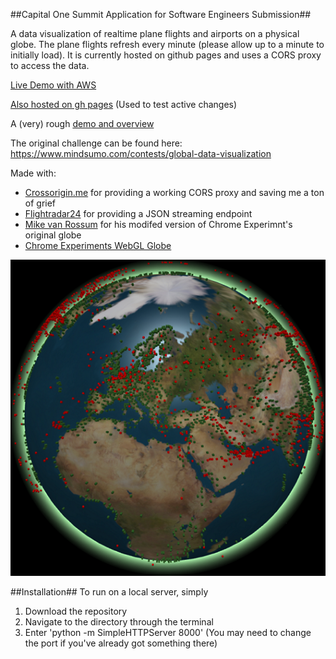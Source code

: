 ##Capital One Summit Application for Software Engineers Submission##



A data visualization of realtime plane flights and airports on a physical globe. The plane flights refresh every minute (please allow up to a minute to initially load). It is currently hosted on github pages and uses a CORS proxy to access the data.

[Live Demo with AWS](http://flight-globe.com.s3-website-us-east-1.amazonaws.com/)

[Also hosted on gh pages](https://camelkaiser.github.io/Realtime-Flights/) (Used to test active changes)

A (very) rough [demo and overview](https://youtu.be/3FCsDLWWSLo)

The original challenge can be found here: https://www.mindsumo.com/contests/global-data-visualization

Made with:
* [Crossorigin.me](https://www.chromeexperiments.com/globe) for providing a working CORS proxy and saving me a ton of grief
* [Flightradar24](https://www.flightradar24.com/0,0/5) for providing a JSON streaming endpoint 
* [Mike van Rossum](https://github.com/askmike/realtime-webgl-globe) for his modifed version of Chrome Experimnt's original globe
* [Chrome Experiments WebGL Globe](https://www.chromeexperiments.com/globe)

![alt text](https://github.com/camelKaiser/Realtime-Flights/blob/master/example.png "Green Airports, Red Planes")

##Installation##
To run on a local server, simply

1. Download the repository
2. Navigate to the directory through the terminal
3. Enter 'python -m SimpleHTTPServer 8000' (You may need to change the port if you've already got something there)
